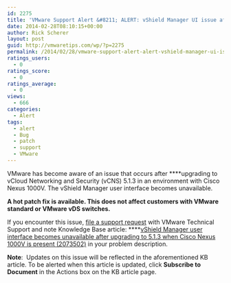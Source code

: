 ```yaml
---
id: 2275
title: 'VMware Support Alert &#8211; ALERT: vShield Manager UI issue after upgrading to 5.1.3'
date: 2014-02-28T08:10:15+00:00
author: Rick Scherer
layout: post
guid: http://vmwaretips.com/wp/?p=2275
permalink: /2014/02/28/vmware-support-alert-alert-vshield-manager-ui-issue-after-upgrading-to-5-1-3/
ratings_users:
  - 0
ratings_score:
  - 0
ratings_average:
  - 0
views:
  - 666
categories:
  - Alert
tags:
  - alert
  - Bug
  - patch
  - support
  - VMware
---
```

VMware has become aware of an issue that occurs after ****upgrading to vCloud Networking and Security (vCNS) 5.1.3 in an environment with Cisco Nexus 1000V. The vShield Manager user interface becomes unavailable.

**A hot patch fix is available. This does not affect customers with VMware standard or VMware vDS switches.**

If you encounter this issue, <a href="http://bit.ly/1hZ4xhZ" target="_blank">file a support request</a> with VMware Technical Support and note Knowledge Base article: ****<a href="http://bit.ly/1dIQQfI" target="_blank">vShield Manager user interface becomes unavailable after upgrading to 5.1.3 when Cisco Nexus 1000V is present (2073502)</a> in your problem description.

**Note**:  Updates on this issue will be reflected in the aforementioned KB article. To be alerted when this article is updated, click **Subscribe to Document** in the Actions box on the KB article page.